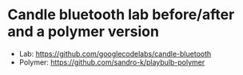 # Candle bluetooth lab before/after and a polymer version

* Lab: https://github.com/googlecodelabs/candle-bluetooth
* Polymer: https://github.com/sandro-k/playbulb-polymer
